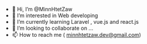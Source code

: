 - 👋 Hi, I’m @MinnHtetZaw
- 👀 I’m interested in Web developing
- 🌱 I’m currently learning Laravel , vue.js and react.js
- 💞️ I’m looking to collaborate on ...
- 📫 How to reach me ( minnhtetzaw.dev@gmail.com)

<!---
MinnHtetZaw/MinnHtetZaw is a ✨ special ✨ repository because its `README.md` (this file) appears on your GitHub profile.
You can click the Preview link to take a look at your changes.
--->
